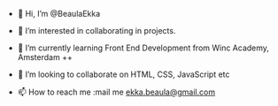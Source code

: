 - 👋 Hi, I’m @BeaulaEkka
- 👀 I’m interested in collaborating in projects.
- 🌱 I’m currently learning Front End Development from Winc Academy, Amsterdam ++

- 💞️ I’m looking to collaborate on HTML, CSS, JavaScript etc
- 📫 How to reach me :mail me ekka.beaula@gmail.com

<!---
BeaulaEkka/BeaulaEkka is a ✨ special ✨ repository because its `README.md` (this file) appears on your GitHub profile.
You can click the Preview link to take a look at your changes.
--->
